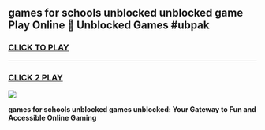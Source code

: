 
## games for schools unblocked unblocked game Play Online 👋 Unblocked Games #ubpak
<h3>
<a href="https://premium.freeplayer.one?title=games_for_schools_unblocked&ref=21F">CLICK TO PLAY</a></h3>
<hr>

<h3>
<a href="https://premium.freeplayer.one?title=games_for_schools_unblocked&ref=21F">CLICK 2 PLAY</a>
  
</h3>

<a href="https://premium.freeplayer.one?title=games_for_schools_unblocked&ref=21F/"><img src="https://clearcache.store/games.png"></a>


**games for schools unblocked games unblocked: Your Gateway to Fun and Accessible Online Gaming**
